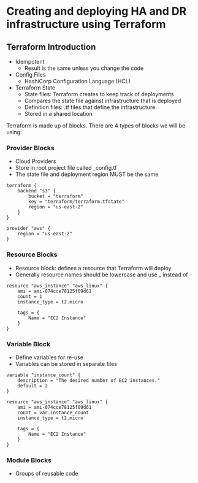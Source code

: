 # Creating and deploying HA and DR infrastructure using Terraform

## Terraform Introduction

* Idempotent
    * Result is the same unless you change the code
* Config Files
    * HashiCorp Configuration Language (HCL)
* Terraform State
    * State files: Terraform creates to keep track of deployments
    * Compares the state file against infrastructure that is deployed
    * Definition files: .tf files that define the infrastructure
    * Stored in a shared location

Terraform is made up of blocks. There are 4 types of blocks we will be using:

### Provider Blocks

* Cloud Providers
* Store in root project file called _config.tf
* The state file and deployment region MUST be the same

```
terraform {
    backend "s3" {
        bucket = "terraform"
        key = "terraform/terraform.tfstate"
        region = "us-east-2"
    }
}

provider "aws" {
    region = "us-east-2"
}
```

### Resource Blocks

* Resource block: defines a resource that Terraform will deploy
* Generally resource names should be lowercase and use _ instead of -

```
resource "aws_instance" "aws_linux" {
    ami = ami-074cce78125f09d61
    count = 1
    instance_type = t2.micro

    tags = {
        Name = "EC2 Instance"
    }
}
```

### Variable Block

* Define variables for re-use
* Variables can be stored in separate files

```
variable "instance_count" {
    description = "The desired number of EC2 instances."
    default = 2
}

resource "aws_instance" "aws_linux" {
    ami = ami-074cce78125f09d61
    count = var.instance_count
    instance_type = t2.micro

    tags = {
        Name = "EC2 Instance"
    }
}
```

### Module Blocks

* Groups of reusable code
